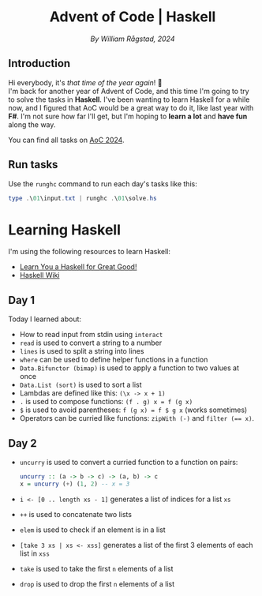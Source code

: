 <div align=center>
    <h1>Advent of Code | Haskell</h1>
    <em>By William Rågstad, 2024</em>
</div>

## Introduction

Hi everybody, it's *that time of the year again*! 🎄\
I'm back for another year of Advent of Code, and this time I'm going to try to solve the tasks in **Haskell**.
I've been wanting to learn Haskell for a while now, and I figured that AoC would be a great way to do it, like last year with **F#**.
I'm not sure how far I'll get, but I'm hoping to **learn a lot** and **have fun** along the way.

You can find all tasks on [AoC 2024](https://adventofcode.com/2024).

## Run tasks

Use the `runghc` command to run each day's tasks like this:

```powershell
type .\01\input.txt | runghc .\01\solve.hs
```

# Learning Haskell

I'm using the following resources to learn Haskell:

- [Learn You a Haskell for Great Good!](http://learnyouahaskell.com/)
- [Haskell Wiki](https://wiki.haskell.org/Haskell)
<!-- - [Haskell Programming from First Principles](http://haskellbook.com/) -->

## Day 1

Today I learned about:

- How to read input from stdin using `interact`
- `read` is used to convert a string to a number
- `lines` is used to split a string into lines
- `where` can be used to define helper functions in a function
- `Data.Bifunctor (bimap)` is used to apply a function to two values at once
- `Data.List (sort)` is used to sort a list
- Lambdas are defined like this: `(\x -> x + 1)`
- `.` is used to compose functions: `(f . g) x = f (g x)`
- `$` is used to avoid parentheses: `f (g x) = f $ g x` (works sometimes)
- Operators can be curried like functions: `zipWith (-)` and `filter (== x)`.

## Day 2

- `uncurry` is used to convert a curried function to a function on pairs:

  ```haskell
  uncurry :: (a -> b -> c) -> (a, b) -> c
  x = uncurry (+) (1, 2) -- x = 3
  ```

- `i <- [0 .. length xs - 1]` generates a list of indices for a list `xs`
- `++` is used to concatenate two lists
- `elem` is used to check if an element is in a list
- `[take 3 xs | xs <- xss]` generates a list of the first 3 elements of each list in `xss`
- `take` is used to take the first `n` elements of a list
- `drop` is used to drop the first `n` elements of a list
